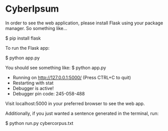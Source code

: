 # CyberIpsum

In order to see the web application, please install Flask
using your package manager. So something like...

$ pip install flask

To run the Flask app:

$ python app.py

You should see something like:
$ python app.py
 * Running on http://127.0.0.1:5000/ (Press CTRL+C to quit)
 * Restarting with stat
 * Debugger is active!
 * Debugger pin code: 245-058-488

Visit localhost:5000 in your preferred browser to see the web app.

Additionally, if you just wanted a sentence generated in the terminal, run:

$ python run.py cybercorpus.txt
